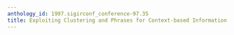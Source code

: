 ```yaml
---
anthology_id: 1997.sigirconf_conference-97.35
title: Exploiting Clustering and Phrases for Context-based Information Retrieval
---
```

